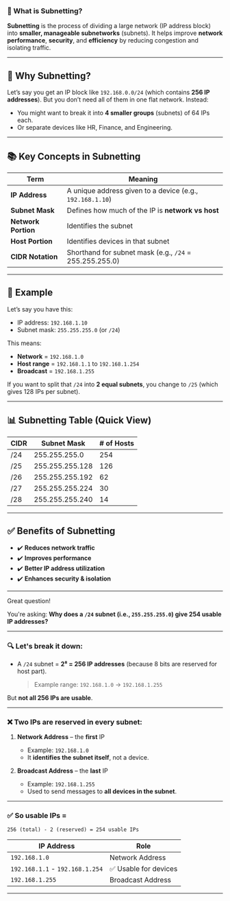 ### 🧠 What is **Subnetting**?

**Subnetting** is the process of dividing a large network (IP address block) into **smaller, manageable subnetworks** (subnets). It helps improve **network performance**, **security**, and **efficiency** by reducing congestion and isolating traffic.

---

## 🧩 Why Subnetting?

Let’s say you get an IP block like `192.168.0.0/24` (which contains **256 IP addresses**). But you don’t need all of them in one flat network. Instead:

- You might want to break it into **4 smaller groups** (subnets) of 64 IPs each.
- Or separate devices like HR, Finance, and Engineering.

---

## 📚 Key Concepts in Subnetting

| Term                | Meaning                                                   |
| ------------------- | --------------------------------------------------------- |
| **IP Address**      | A unique address given to a device (e.g., `192.168.1.10`) |
| **Subnet Mask**     | Defines how much of the IP is **network vs host**         |
| **Network Portion** | Identifies the subnet                                     |
| **Host Portion**    | Identifies devices in that subnet                         |
| **CIDR Notation**   | Shorthand for subnet mask (e.g., `/24` = 255.255.255.0)   |

---

## 🔢 Example

Let’s say you have this:

- IP address: `192.168.1.10`
- Subnet mask: `255.255.255.0` (or `/24`)

This means:

- **Network** = `192.168.1.0`
- **Host range** = `192.168.1.1` to `192.168.1.254`
- **Broadcast** = `192.168.1.255`

If you want to split that `/24` into **2 equal subnets**, you change to `/25` (which gives 128 IPs per subnet).

---

## 📊 Subnetting Table (Quick View)

| CIDR | Subnet Mask     | # of Hosts |
| ---- | --------------- | ---------- |
| /24  | 255.255.255.0   | 254        |
| /25  | 255.255.255.128 | 126        |
| /26  | 255.255.255.192 | 62         |
| /27  | 255.255.255.224 | 30         |
| /28  | 255.255.255.240 | 14         |

---

## ✅ Benefits of Subnetting

- ✔️ **Reduces network traffic**
- ✔️ **Improves performance**
- ✔️ **Better IP address utilization**
- ✔️ **Enhances security & isolation**

---

Great question!

You're asking: **Why does a `/24` subnet (i.e., `255.255.255.0`) give 254 usable IP addresses?**

---

### 🔍 Let's break it down:

- A `/24` subnet = **2⁸ = 256 IP addresses** (because 8 bits are reserved for host part).

  > Example range: `192.168.1.0` → `192.168.1.255`

But **not all 256 IPs are usable**.

---

### ❌ Two IPs are **reserved** in every subnet:

1. **Network Address** – the **first** IP

   - Example: `192.168.1.0`
   - It **identifies the subnet itself**, not a device.

2. **Broadcast Address** – the **last** IP

   - Example: `192.168.1.255`
   - Used to send messages to **all devices in the subnet**.

---

### ✅ So usable IPs =

```
256 (total) - 2 (reserved) = 254 usable IPs
```

| IP Address                      | Role                  |
| ------------------------------- | --------------------- |
| `192.168.1.0`                   | Network Address       |
| `192.168.1.1` - `192.168.1.254` | ✅ Usable for devices |
| `192.168.1.255`                 | Broadcast Address     |

---
